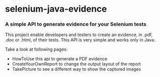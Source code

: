 selenium-java-evidence
======================

### A simple API to generate evidence for your Selenium tests

This project enable developers and testers to create an evidence, in .pdf, .doc or .html, of their tests. This API is very simple and works only in Java.

Take a look at following pages:
* HowToUse this api to generate a PDF evidence
* CreateYourOwnReport to change the output layout of the report
* TakePicture to see a different way to show the captured images